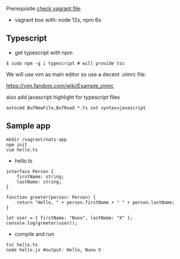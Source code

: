 Prerequisite [check vagrant file](vagrant.md):
* vagrant box with: node 12x, npm 6x

## Typescript

* get typescript with npm

```
$ sudo npm -g i typescript # will provide tsc
```

We will use vim as main editor so use a decent .vimrc file:

https://vim.fandom.com/wiki/Example_vimrc

also add javascript highlight for typescript files

```
autocmd BufNewFile,BufRead *.ts set syntax=javascript
```

## Sample app

```
mkdir /vagrant/nats-app
npm init
vim hello.ts
```

* hello.ts

```
interface Person {
    firstName: string;
    lastName: string;
}

function greeter(person: Person) {
    return "Hello, " + person.firstName + " " + person.lastName;
}

let user = { firstName: "Nuno", lastName: "X" };
console.log(greeter(user));
```

* compile and run

```
tsc hello.ts
node hello.js #output: Hello, Nuno X
```
